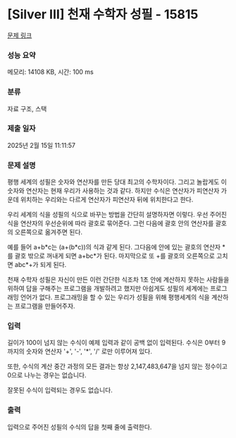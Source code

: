 # [Silver III] 천재 수학자 성필 - 15815 

[문제 링크](https://www.acmicpc.net/problem/15815) 

### 성능 요약

메모리: 14108 KB, 시간: 100 ms

### 분류

자료 구조, 스택

### 제출 일자

2025년 2월 15일 11:11:57

### 문제 설명

<p>평행 세계의 성필은 숫자와 연산자를 만든 당대 최고의 수학자이다. 그리고 놀랍게도 이 숫자와 연산자는 현재 우리가 사용하는 것과 같다. 하지만 수식은 연산자가 피연산자 가운데 위치하는 우리와는 다르게 연산자가 피연산자 뒤에 위치한다고 한다.</p>

<p>우리 세계의 식을 성필의 식으로 바꾸는 방법을 간단히 설명하자면 이렇다. 우선 주어진 식을 연산자의 우선순위에 따라 괄호로 묶어준다. 그런 다음에 괄호 안의 연산자를 괄호의 오른쪽으로 옮겨주면 된다.</p>

<p>예를 들어 a+b*c는 (a+(b*c))의 식과 같게 된다. 그다음에 안에 있는 괄호의 연산자 *를 괄호 밖으로 꺼내게 되면 a+bc*가 된다. 마지막으로 또 +를 괄호의 오른쪽으로 고치면 abc*+가 되게 된다.</p>

<p>천재 수학자 성필은 자신이 만든 이런 간단한 식조차 1초 안에 계산하지 못하는 사람들을 위하여 답을 구해주는 프로그램을 개발하려고 했지만 아쉽게도 성필의 세계에는 프로그래밍 언어가 없다. 프로그래밍을 할 수 있는 우리가 성필을 위해 평행세계의 식을 계산하는 프로그램을 만들어주자.</p>

### 입력 

 <p>길이가 100이 넘지 않는 수식이 예제 입력과 같이 공백 없이 입력된다. 수식은 0부터 9까지의 숫자와 연산자 '+', '-', '*', '/' 로만 이루어져 있다.</p>

<p>또한, 수식의 계산 중간 과정의 모든 결과는 항상 2,147,483,647을 넘지 않는 정수이고 0으로 나누는 경우는 없습니다.</p>

<p>잘못된 수식이 입력되는 경우도 없습니다.</p>

### 출력 

 <p>입력으로 주어진 성필의 수식의 답을 첫째 줄에 출력한다.</p>

